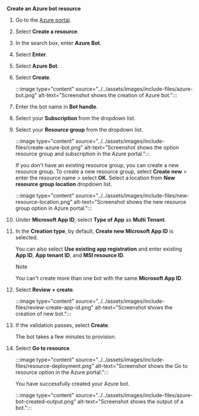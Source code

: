 **Create an Azure bot resource**

1. Go to the [Azure portal](https://portal.azure.com/).
1. Select **Create a resource**.
1. In the search box, enter **Azure Bot**.
1. Select **Enter**.
1. Select **Azure Bot**.
1. Select **Create**.

    :::image type="content" source="../../assets/images/include-files/azure-bot.png" alt-text="Screenshot shows the creation of Azure bot.":::

1. Enter the bot name in **Bot handle**.
1. Select your **Subscription** from the dropdown list.
1. Select your **Resource group** from the dropdown list.

    :::image type="content" source="../../assets/images/include-files/create-azure-bot.png" alt-text="Screenshot shows the option resource group and subscription in the Azure portal.":::
    
    If you don't have an existing resource group, you can create a new resource group. To create a new resource group, select **Create new** > enter the resource name > select **OK**. Select a location from **New resource group location** dropdown list.
    
    :::image type="content" source="../../assets/images/include-files/new-resource-location.png" alt-text="Screenshot shows the new resource group option in Azure portal.":::

1. Under **Microsoft App ID**, select **Type of App** as **Multi Tenant**. 

1. In the **Creation type**, by default, **Create new Microsoft App ID** is selected.

    You can also select **Use existing app registration** and enter existing **App ID**, **App tenant ID**, and **MSI resource ID**.

    > [!NOTE]
    > You can't create more than one bot with the same **Microsoft App ID**.

1. Select **Review + create**.

    :::image type="content" source="../../assets/images/include-files/review-create-app-id.png" alt-text="Screenshot shows the creation of new bot.":::   

1. If the validation passes, select **Create**. 

    The bot takes a few minutes to provision.

1. Select **Go to resource**. 

    :::image type="content" source="../../assets/images/include-files/resource-deployment.png" alt-text="Screenshot shows the Go to resource option in the Azure portal.":::
    
    You have successfully created your Azure bot.

    :::image type="content" source="../../assets/images/include-files/azure-bot-created-output.png" alt-text="Screenshot shows the output of a bot.":::
